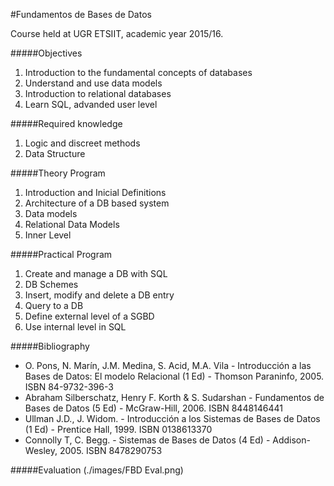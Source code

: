 #Fundamentos de Bases de Datos

Course held at UGR ETSIIT, academic year 2015/16.

#####Objectives
1. Introduction to the fundamental concepts of databases
2. Understand and use data models
3. Introduction to relational databases
4. Learn SQL, advanded user level

#####Required knowledge
1. Logic and discreet methods
2. Data Structure

#####Theory Program
1. Introduction and Inicial Definitions
2. Architecture of a DB based system
3. Data models
4. Relational Data Models
5. Inner Level

#####Practical Program
1. Create and manage a DB with SQL
2. DB Schemes
3. Insert, modify and delete a DB entry
4. Query to a DB
5. Define external level of a SGBD
6. Use internal level in SQL

#####Bibliography
- O. Pons, N. Marín, J.M. Medina, S. Acid, M.A. Vila - Introducción a las Bases de Datos: El modelo Relacional (1 Ed) - Thomson Paraninfo, 2005. ISBN 84-9732-396-3
- Abraham Silberschatz, Henry F. Korth & S. Sudarshan - Fundamentos de Bases de Datos (5 Ed) - McGraw-Hill, 2006. ISBN 8448146441
- Ullman J.D., J. Widom. - Introducción a los Sistemas de Bases de Datos (1 Ed) - Prentice Hall, 1999. ISBN 0138613370
- Connolly T, C. Begg. - Sistemas de Bases de Datos (4 Ed) - Addison-Wesley, 2005. ISBN 8478290753

#####Evaluation
(./images/FBD Eval.png)

